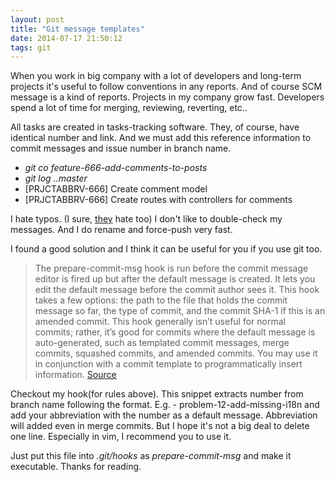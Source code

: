 ```yaml
---
layout: post
title: "Git message templates"
date: 2014-07-17 21:50:12
tags: git
---
```


When you work in big company with a lot of developers and long-term projects it's useful to follow conventions in any reports. And of course SCM message is a kind of reports. Projects in my company grow fast. Developers spend a lot of time for merging, reviewing, reverting, etc..

All tasks are created in tasks-tracking software. They, of course, have identical number and link. And we must add this reference information to commit messages and issue number in branch name.

* *git co feature-666-add-comments-to-posts*
* *git log ..master*
* [PRJCTABBRV-666] Create comment model
* [PRJCTABBRV-666] Create routes with controllers for comments


I hate typos. (I sure, [they][thingsfitin] hate too)
I don't like to double-check my messages. And I do rename and force-push very fast.

I found a good solution and I think it can be useful for you if you use git too.

> The prepare-commit-msg hook is run before the commit message editor is fired up but after the default message is created. It lets you edit the default message before the commit author sees it. This hook takes a few options: the path to the file that holds the commit message so far, the type of commit, and the commit SHA-1 if this is an amended commit. This hook generally isn’t useful for normal commits; rather, it’s good for commits where the default message is auto-generated, such as templated commit messages, merge commits, squashed commits, and amended commits. You may use it in conjunction with a commit template to programmatically insert information.
[Source][githelp]

Checkout my hook(for rules above).  This snippet extracts number from branch name following the format. E.g. - problem-12-add-missing-i18n and add your abbreviation with the number as a default message. Abbreviation will added even in merge commits. But I hope it's not a big deal to delete one line. Especially in vim, I recommend you to use it.

<script src="https://gist.github.com/caulfield/2f7fd952fa7ee48e3256.js"></script>

Just put this file into *.git/hooks* as *prepare-commit-msg* and make it executable.
Thanks for reading.

[thingsfitin]: http://thingsfittingperfectlyintothings.tumblr.com/
[githelp]: http://git-scm.com/book/en/Customizing-Git-Git-Hooks
